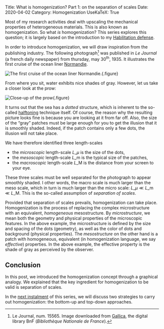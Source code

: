 Title: What is homogenization? Part 1: on the separation of scales
Date: 2020-04-02
Category: Homogenization
UseKaTeX: True

Most of my research activities deal with upscaling the mechanical
properties of heterogeneous materials. This is also known as
homogenization. So what *is* homogenization? This series explores this
question; it is largely based on the introduction to my [Habilitation
defense](file:./20171117-Announcing_the_defense_of_my_habilitation.org).

In order to introduce homogenization, we will draw inspiration from
the publishing industry. The following photograph[^1] was published
in *Le Journal* (a french daily newspaper) from thursday, may
30<sup>th</sup>, 1935. It illustrates the first cruise of the ocean
liner [Normandie](https://en.wikipedia.org/wiki/SS_Normandie).

![The first cruise of the ocean liner Normandie.]({static}What_is_homogenization/Normandie.jpg){.figure}

From where you sit, water exhibits nice shades of gray. However, let
us take a closer look at the prow:

![Close-up of the prow]({static}What_is_homogenization/Normandie-400x300.png){.figure}

It turns out that the sea has a *dotted* structure, which is inherent
to the so-called [halftoning](https://en.wikipedia.org/wiki/Halftone)
technique itself. Of course, the reason why the resulting picture
looks fine is because you are looking at it from far off. Also, the
size of the “gray” patches must be large enough for you to get the
illusion that it is smoothly shaded. Indeed, if the patch contains
only a few dots, the illusion will not take place.

We have therefore identified three length-scales

- the *microscopic* length-scale $L\_\mu$ is the size of the dots,
- the *mesoscopic* length-scale $L\_{\mathrm{m}}$ is the typical size
  of the patches,
- the *macroscopic* length-scale $L\_{\mathrm{M}}$ is the distance
  from your screen to your eye.

These three scales must be well separated for the photograph to appear
smoothly shaded. I other words, the macro scale is much larger than
the meso scale, which in turn is much larger than the micro scale:
$L\_{\mu} \ll L\_{\mathrm{m}} \ll L\_{\mathrm{M}}$. This is the
so-called assumption of *separation of scales*.

Provided that separation of scales prevails, homogenization can take
place. Homogenization is the process of replacing the complex
microstructure with an equivalent, *homogeneous* mesostructure. By
*microstructure*, we mean both the geometry and physical properties of
the microscopic features. In the above example, the microstructure is
defined by the size and spacing of the dots (geometry), as well as the
color of dots and background (physical properties). The
*mesostructure* on the other hand is a patch with homogeneous,
equivalent (in homogenization language, we say *effective*)
properties. In the above example, the effective property is the shade
of gray as perceived by the observer.

## Conclusion

In this post, we introduced the homogenization concept through a
graphical analogy. We explained that the key ingredient for
homogenization to be valid is separation of scales.

In the [next
instalment]({filename}20200408-What_is_homogenization-02.md) of this
series, we will discuss two strategies to carry out homogenization:
the bottom-up and top-down approaches.

[^1]: Le Journal, num. 15565. Image downloaded from [Gallica](https://gallica.bnf.fr/ark:/12148/bpt6k7632229g), the digital library BnF (*Bibliothèque Nationale de France*).

<!-- -*- coding: utf-8; fill-column: 80 -*- -->
